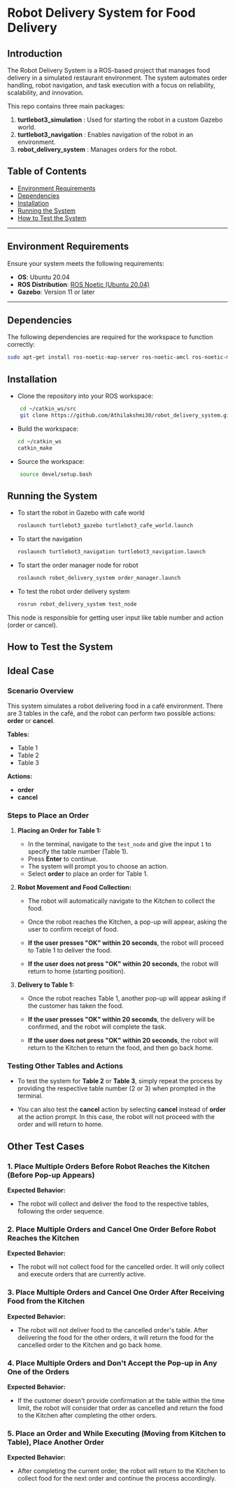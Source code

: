 # Robot Delivery System for Food Delivery
## Introduction

The Robot Delivery System is a ROS-based project that manages food delivery in a simulated restaurant environment. The system automates order handling, robot navigation, and task execution with a focus on reliability, scalability, and innovation.

This repo contains three main packages:

1. **turtlebot3_simulation** : Used for starting the robot in a custom Gazebo world.  
2. **turtlebot3_navigation** : Enables navigation of the robot in an environment.  
3. **robot_delivery_system** : Manages orders for the robot.  

## Table of Contents
- [Environment Requirements](#environment-requirements)
- [Dependencies](#dependencies)
- [Installation](#installation)
- [Running the System](#running-the-system)
- [How to Test the System](#how-to-test-the-system)

---

## Environment Requirements

Ensure your system meets the following requirements:  
- **OS**: Ubuntu 20.04
- **ROS Distribution**: [ROS Noetic (Ubuntu 20.04)](#http://wiki.ros.org/noetic/Installation/Ubuntu)
- **Gazebo**: Version 11 or later  


---

## Dependencies

The following dependencies are required for the workspace to function correctly:  


  ```bash
  sudo apt-get install ros-noetic-map-server ros-noetic-amcl ros-noetic-move-base
   ```

## Installation
 - Clone the repository into your ROS workspace:

 ```bash
     cd ~/catkin_ws/src
     git clone https://github.com/Athilakshmi30/robot_delivery_system.git
  ```

- Build the workspace:
     ```bash
     cd ~/catkin_ws
     catkin_make
     ```
- Source the workspace:
```bash
    source devel/setup.bash
```

## Running the System
- To start the robot in Gazebo with cafe world

   ```bash
   roslaunch turtlebot3_gazebo turtlebot3_cafe_world.launch
   ```
- To start the navigation

   ```bash
   roslaunch turtlebot3_navigation turtlebot3_navigation.launch
   ```
- To start the order manager node for robot

   ```bash
   roslaunch robot_delivery_system order_manager.launch
   ```
- To test the robot order delivery system

   ```bash
   rosrun robot_delivery_system test_node
   ```
This node is responsible for getting user input like table number and action (order or cancel).
## How to Test the System  

## Ideal Case

### Scenario Overview

This system simulates a robot delivering food in a café environment. There are 3 tables in the café, and the robot can perform two possible actions: **order** or **cancel**.

**Tables:**

- Table 1
- Table 2
- Table 3

**Actions:**

- **order**
- **cancel**

### Steps to Place an Order

1. **Placing an Order for Table 1:**
   - In the terminal, navigate to the `test_node` and give the input `1` to specify the table number (Table 1).
   - Press **Enter** to continue.
   - The system will prompt you to choose an action.
   - Select **order** to place an order for Table 1.

2. **Robot Movement and Food Collection:**
   - The robot will automatically navigate to the Kitchen to collect the food.
   - Once the robot reaches the Kitchen, a pop-up will appear, asking the user to confirm receipt of food.

   - **If the user presses "OK" within 20 seconds**, the robot will proceed to Table 1 to deliver the food.

   - **If the user does not press "OK" within 20 seconds**, the robot will return to home (starting position).

3. **Delivery to Table 1:**
   - Once the robot reaches Table 1, another pop-up will appear asking if the customer has taken the food.

   - **If the user presses "OK" within 20 seconds**, the delivery will be confirmed, and the robot will complete the task.

   - **If the user does not press "OK" within 20 seconds**, the robot will return to the Kitchen to return the food, and then go back home.

### Testing Other Tables and Actions

- To test the system for **Table 2** or **Table 3**, simply repeat the process by providing the respective table number (2 or 3) when prompted in the terminal.

- You can also test the **cancel** action by selecting **cancel** instead of **order** at the action prompt. In this case, the robot will not proceed with the order and will return to home.


## Other Test Cases

### 1. Place Multiple Orders Before Robot Reaches the Kitchen (Before Pop-up Appears)

**Expected Behavior:**
- The robot will collect and deliver the food to the respective tables, following the order sequence.

### 2. Place Multiple Orders and Cancel One Order Before Robot Reaches the Kitchen

**Expected Behavior:**
- The robot will not collect food for the cancelled order. It will only collect and execute orders that are currently active.

### 3. Place Multiple Orders and Cancel One Order After Receiving Food from the Kitchen

**Expected Behavior:**
- The robot will not deliver food to the cancelled order's table. After delivering the food for the other orders, it will return the food for the cancelled order to the Kitchen and go back home.

### 4. Place Multiple Orders and Don't Accept the Pop-up in Any One of the Orders

**Expected Behavior:**
- If the customer doesn't provide confirmation at the table within the time limit, the robot will consider that order as cancelled and return the food to the Kitchen after completing the other orders.

### 5. Place an Order and While Executing (Moving from Kitchen to Table), Place Another Order

**Expected Behavior:**
- After completing the current order, the robot will return to the Kitchen to collect food for the next order and continue the process accordingly.
